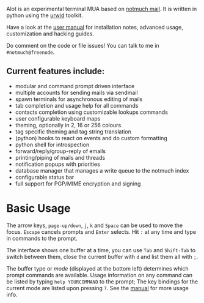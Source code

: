 Alot is an experimental terminal MUA based on [notmuch mail][notmuch].
It is written in python using the [urwid][urwid] toolkit.

Have a look at the [user manual][docs] for installation notes, advanced usage,
customization and hacking guides.

Do comment on the code or file issues! You can talk to me in `#notmuch@freenode`.

Current features include:
-------------------------
 * modular and command prompt driven interface
 * multiple accounts for sending mails via sendmail
 * spawn terminals for asynchronous editing of mails
 * tab completion and usage help for all commands
 * contacts completion using customizable lookups commands
 * user configurable keyboard maps
 * theming, optionally in 2, 16 or 256 colours
 * tag specific theming and tag string translation
 * (python) hooks to react on events and do custom formatting
 * python shell for introspection
 * forward/reply/group-reply of emails
 * printing/piping of mails and threads
 * notification popups with priorities
 * database manager that manages a write queue to the notmuch index
 * configurable status bar
 * full support for PGP/MIME encryption and signing


Basic Usage
===========
The arrow keys, `page-up/down`, `j`, `k` and `Space` can be used to move the focus.
`Escape` cancels prompts and `Enter` selects. Hit `:` at any time and type in commands
to the prompt.

The interface shows one buffer at a time, you can use `Tab` and `Shift-Tab` to switch
between them, close the current buffer with `d` and list them all with `;`.

The buffer type or *mode* (displayed at the bottom left) determines which prompt commands
are available. Usage information on any command can be listed by typing `help YOURCOMMAND`
to the prompt; The key bindings for the current mode are listed upon pressing `?`.
See the [manual][docs] for more usage info.

[notmuch]: http://notmuchmail.org/
[urwid]: http://excess.org/urwid/
[docs]: http://alot.rtfd.org
[features]: https://github.com/pazz/alot/issues?labels=feature
